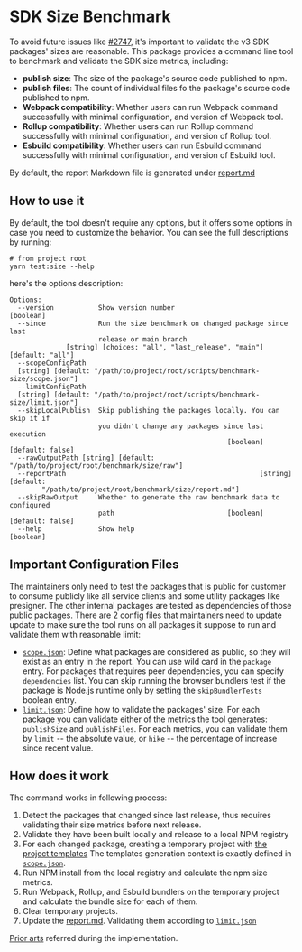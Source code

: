 # SDK Size Benchmark

To avoid future issues like [#2747](https://github.com/aws/aws-sdk-js-v3/issues/2747),
it's important to validate the v3 SDK packages' sizes are reasonable. This package
provides a command line tool to benchmark and validate the SDK size
metrics, including:

- **publish size**: The size of the package's source code published to npm.
- **publish files**: The count of individual files fo the package's source code
  published to npm.
- **Webpack compatibility**: Whether users can run Webpack command successfully
  with minimal configuration, and version of Webpack tool.
- **Rollup compatibility**: Whether users can run Rollup command successfully
  with minimal configuration, and version of Rollup tool.
- **Esbuild compatibility**: Whether users can run Esbuild command successfully
  with minimal configuration, and version of Esbuild tool.

By default, the report Markdown file is generated under [report.md](report)

## How to use it

By default, the tool doesn't require any options, but it offers some options in
case you need to customize the behavior. You can see the full descriptions by
running:

```console
# from project root
yarn test:size --help
```

here's the options description:

```console
Options:
  --version           Show version number                              [boolean]
  --since             Run the size benchmark on changed package since last
                      release or main branch
              [string] [choices: "all", "last_release", "main"] [default: "all"]
  --scopeConfigPath
  [string] [default: "/path/to/project/root/scripts/benchmark-size/scope.json"]
  --limitConfigPath
  [string] [default: "/path/to/project/root/scripts/benchmark-size/limit.json"]
  --skipLocalPublish  Skip publishing the packages locally. You can skip it if
                      you didn't change any packages since last execution
                                                      [boolean] [default: false]
  --rawOutputPath [string] [default: "/path/to/project/root/benchmark/size/raw"]
  --reportPath                                                [string] [default:
        "/path/to/project/root/benchmark/size/report.md"]
  --skipRawOutput     Whether to generate the raw benchmark data to configured
                      path                            [boolean] [default: false]
  --help              Show help                                        [boolean]
```

## Important Configuration Files

The maintainers only need to test the packages that is public for customer to
consume publicly like all service clients and some utility packages like
presigner. The other internal packages are tested as dependencies of those
public packages. There are 2 config files that maintainers need to update update
to make sure the tool runs on all packages it suppose to run and validate them
with reasonable limit:

- [`scope.json`][scope-json]: Define what packages are considered as public, so
  they will exist as an entry in the report. You can use wild card in the `package`
  entry. For packages that requires peer dependencies, you can specify
  `dependencies` list. You can skip running the browser bundlers test if the package
  is Node.js runtime only by setting the `skipBundlerTests` boolean entry.
- [`limit.json`][limit-json]: Define how to validate the packages' size. For each
  package you can validate either of the metrics the tool generates: `publishSize`
  and `publishFiles`. For each metrics, you can validate them by `limit` -- the
  absolute value, or `hike` -- the percentage of increase since recent value.

## How does it work

The command works in following process:

1. Detect the packages that changed since last release, thus requires validating
   their size metrics before next release.
1. Validate they have been built locally and release to a local NPM registry
1. For each changed package, creating a temporary project with [the project templates][templates]
   The templates generation context is exactly defined in [`scope.json`][scope-json].
1. Run NPM install from the local registry and calculate the npm size metrics.
1. Run Webpack, Rollup, and Esbuild bundlers on the temporary project and calculate
   the bundle size for each of them.
1. Clear temporary projects.
1. Update the [report.md][report]. Validating them according to [`limit.json`][limit-json]

[Prior arts][prior-arts] referred during the implementation.

[report]: ../../benchmark/size/report.md
[scope-json]: ./scope.json
[limit-json]: ./limit.json
[templates]: ./templates
[prior-arts]: https://github.com/styfle/packagephobia#how-is-this-different
